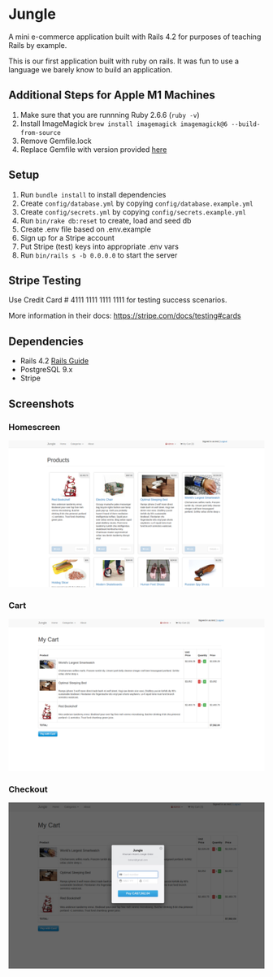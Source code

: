 # Jungle

A mini e-commerce application built with Rails 4.2 for purposes of teaching Rails by example.

This is our first application built with ruby on rails. It was fun to use a language we barely know to build an application.

## Additional Steps for Apple M1 Machines

1. Make sure that you are runnning Ruby 2.6.6 (`ruby -v`)
1. Install ImageMagick `brew install imagemagick imagemagick@6 --build-from-source`
1. Remove Gemfile.lock
1. Replace Gemfile with version provided [here](https://gist.githubusercontent.com/FrancisBourgouin/831795ae12c4704687a0c2496d91a727/raw/ce8e2104f725f43e56650d404169c7b11c33a5c5/Gemfile)

## Setup

1. Run `bundle install` to install dependencies
2. Create `config/database.yml` by copying `config/database.example.yml`
3. Create `config/secrets.yml` by copying `config/secrets.example.yml`
4. Run `bin/rake db:reset` to create, load and seed db
5. Create .env file based on .env.example
6. Sign up for a Stripe account
7. Put Stripe (test) keys into appropriate .env vars
8. Run `bin/rails s -b 0.0.0.0` to start the server

## Stripe Testing

Use Credit Card # 4111 1111 1111 1111 for testing success scenarios.

More information in their docs: <https://stripe.com/docs/testing#cards>

## Dependencies

- Rails 4.2 [Rails Guide](http://guides.rubyonrails.org/v4.2/)
- PostgreSQL 9.x
- Stripe

## Screenshots

### Homescreen

!["Homescreen"](https://github.com/gabygab159/jungle-rails/blob/master/docs/jungle_screenshot_home.png?raw=true)

### Cart

!["Cart"](https://github.com/gabygab159/jungle-rails/blob/master/docs/jungle_screenshot_cart.png?raw=true)

### Checkout

!["Checkout"](https://github.com/gabygab159/jungle-rails/blob/master/docs/jungle_screenshot_payment.png?raw=true)
